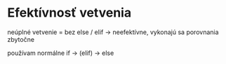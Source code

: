 # Efektívnosť vetvenia

neúplné vetvenie = bez else / elif
 -> neefektívne, vykonajú sa porovnania zbytočne

používam normálne if -> (elif) -> else